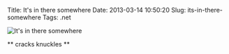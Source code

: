 Title: It's in there somewhere
Date: 2013-03-14 10:50:20
Slug: its-in-there-somewhere
Tags: .net

![It's in there somewhere](https://s3-eu-west-1.amazonaws.com/andrewaitken.com-media/lines2.png)

** cracks knuckles **
